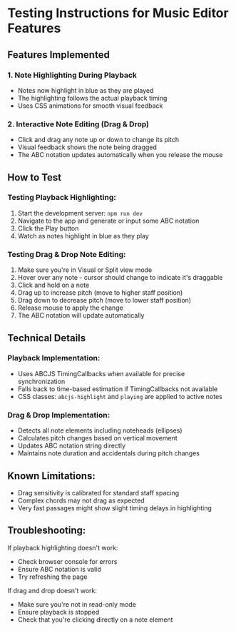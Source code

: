 # Testing Instructions for Music Editor Features

## Features Implemented

### 1. Note Highlighting During Playback
- Notes now highlight in blue as they are played
- The highlighting follows the actual playback timing
- Uses CSS animations for smooth visual feedback

### 2. Interactive Note Editing (Drag & Drop)
- Click and drag any note up or down to change its pitch
- Visual feedback shows the note being dragged
- The ABC notation updates automatically when you release the mouse

## How to Test

### Testing Playback Highlighting:
1. Start the development server: `npm run dev`
2. Navigate to the app and generate or input some ABC notation
3. Click the Play button
4. Watch as notes highlight in blue as they play

### Testing Drag & Drop Note Editing:
1. Make sure you're in Visual or Split view mode
2. Hover over any note - cursor should change to indicate it's draggable
3. Click and hold on a note
4. Drag up to increase pitch (move to higher staff position)
5. Drag down to decrease pitch (move to lower staff position)
6. Release mouse to apply the change
7. The ABC notation will update automatically

## Technical Details

### Playback Implementation:
- Uses ABCJS TimingCallbacks when available for precise synchronization
- Falls back to time-based estimation if TimingCallbacks not available
- CSS classes: `abcjs-highlight` and `playing` are applied to active notes

### Drag & Drop Implementation:
- Detects all note elements including noteheads (ellipses)
- Calculates pitch changes based on vertical movement
- Updates ABC notation string directly
- Maintains note duration and accidentals during pitch changes

## Known Limitations:
- Drag sensitivity is calibrated for standard staff spacing
- Complex chords may not drag as expected
- Very fast passages might show slight timing delays in highlighting

## Troubleshooting:

If playback highlighting doesn't work:
- Check browser console for errors
- Ensure ABC notation is valid
- Try refreshing the page

If drag and drop doesn't work:
- Make sure you're not in read-only mode
- Ensure playback is stopped
- Check that you're clicking directly on a note element